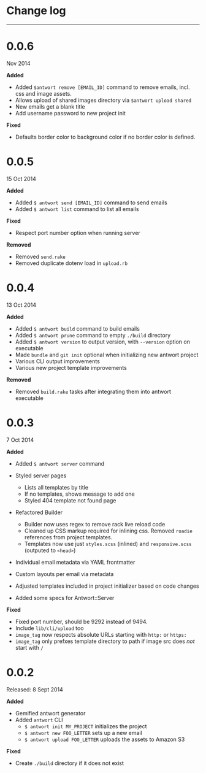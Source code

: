 # Change log
---

# 0.0.6

Nov 2014

__Added__

* Added `$antwort remove [EMAIL_ID]` command to remove emails, incl. css and image assets.
* Allows upload of shared images directory via `$antwort upload shared`
* New emails get a blank title
* Add username password to new project init


__Fixed__

* Defaults border color to background color if no border color is defined.



# 0.0.5

15 Oct 2014

__Added__

* Added `$ antwort send [EMAIL_ID]` command to send emails
* Added `$ antwort list` command to list all emails

__Fixed__

* Respect port number option when running server

__Removed__

* Removed `send.rake`
* Removed duplicate dotenv load in `upload.rb`


# 0.0.4

13 Oct 2014

__Added__

* Added `$ antwort build` command to build emails
* Added `$ antwort prune` command to empty `./build` directory
* Added `$ antwort version` to output version, with `--version` option on executable
* Made `bundle` and `git init` optional when initializing new antwort project
* Various CLI output improvements
* Various new project template improvements

__Removed__

* Removed `build.rake` tasks after integrating them into antwort executable


# 0.0.3

7 Oct 2014

__Added__

* Added `$ antwort server` command
* Styled server pages

    - Lists all templates by title
    - If no templates, shows message to add one
    - Styled 404 template not found page
* Refactored Builder

    - Builder now uses regex to remove rack live reload code
    - Cleaned up CSS markup required for inlining css. Removed `roadie` references from project templates.
    - Templates now use just `styles.scss` (inlined) and `responsive.scss` (outputed to `<head>`)
* Individual email metadata via YAML frontmatter
* Custom layouts per email via metadata
* Adjusted templates included in project initializer based on code changes
* Added some specs for Antwort::Server


__Fixed__

* Fixed port number, should be 9292 instead of 9494.
* Include `lib/cli/upload` too
* `image_tag` now respects absolute URLs starting with `http:` or `https:`
* `image_tag` only prefxes template directory to path if image src does *not* start with `/`
  

# 0.0.2

Released: 8 Sept 2014

__Added__

* Gemified antwort generator
* Added `antwort` CLI
  *   `$ antwort init MY_PROJECT` initializes the project 
  * `$ antwort new FOO_LETTER` sets up a new email 
  * `$ antwort upload FOO_LETTER` uploads the assets to Amazon S3

__Fixed__

* Create `./build` directory if it does not exist
